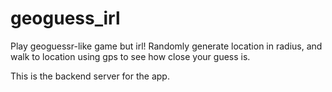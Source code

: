 # geoguess_irl

Play geoguessr-like game but irl!
Randomly generate location in radius, and walk to location using gps to see how close your guess is.

This is the backend server for the app.

